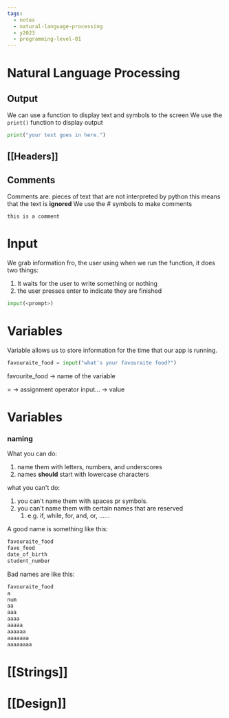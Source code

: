 ```yaml
---
tags:
  - notes
  - natural-language-processing
  - y2023
  - programming-level-01
---
```

# Natural Language Processing
## Output
We can use a function to display text and symbols to the screen
We use the `print()` function to display output

```python
print("your text goes in here.")
```
## [[Headers]]

## Comments
Comments are. pieces of text that are not interpreted by python
this means that the text is **ignored**
We use the # symbols to make comments

```
this is a comment
```

# Input
We grab information fro, the user using 
when we run the function, it does two things:
1. It waits for the user to write something or nothing
2. the user presses enter to indicate they are finished

```python
input(<prompt>)

```


# Variables
Variable allows us to store information for the time that our app is running.

```python
favouraite_food = input("what's your favouraite food?")
```

favourite_food -> name of the variable

= -> assignment operator
input... -> value

# Variables
### naming
What you can do:
1. name them with letters, numbers, and underscores
2. names **should** start with lowercase characters

what you can't do:
1. you can't name them with spaces pr symbols.
2. you can't name them with certain names that are reserved
    1. e.g. if, while, for, and, or, ......

A good name is something like this:
```python
favouraite_food
fave_food
date_of_birth
student_number
```

Bad names are like this:
```python
favouraite_food
a
num
aa
aaa
aaaa
aaaaa
aaaaaa
aaaaaaa
aaaaaaaa
```
# [[Strings]]

# [[Design]]

